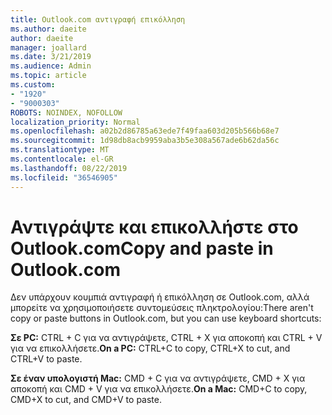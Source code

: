 ```yaml
---
title: Outlook.com αντιγραφή επικόλληση
ms.author: daeite
author: daeite
manager: joallard
ms.date: 3/21/2019
ms.audience: Admin
ms.topic: article
ms.custom:
- "1920"
- "9000303"
ROBOTS: NOINDEX, NOFOLLOW
localization_priority: Normal
ms.openlocfilehash: a02b2d86785a63ede7f49faa603d205b566b68e7
ms.sourcegitcommit: 1d98db8acb9959aba3b5e308a567ade6b62da56c
ms.translationtype: MT
ms.contentlocale: el-GR
ms.lasthandoff: 08/22/2019
ms.locfileid: "36546905"
---
```

# <a name="copy-and-paste-in-outlookcom"></a><span data-ttu-id="07925-102">Αντιγράψτε και επικολλήστε στο Outlook.com</span><span class="sxs-lookup"><span data-stu-id="07925-102">Copy and paste in Outlook.com</span></span>

<span data-ttu-id="07925-103">Δεν υπάρχουν κουμπιά αντιγραφή ή επικόλληση σε Outlook.com, αλλά μπορείτε να χρησιμοποιήσετε συντομεύσεις πληκτρολογίου:</span><span class="sxs-lookup"><span data-stu-id="07925-103">There aren't copy or paste buttons in Outlook.com, but you can use keyboard shortcuts:</span></span>

<span data-ttu-id="07925-104">**Σε PC:** CTRL + C για να αντιγράψετε, CTRL + X για αποκοπή και CTRL + V για να επικολλήσετε.</span><span class="sxs-lookup"><span data-stu-id="07925-104">**On a PC:** CTRL+C to copy, CTRL+X to cut, and CTRL+V to paste.</span></span>

<span data-ttu-id="07925-105">**Σε έναν υπολογιστή Mac:** CMD + C για να αντιγράψετε, CMD + X για αποκοπή και CMD + V για να επικολλήσετε.</span><span class="sxs-lookup"><span data-stu-id="07925-105">**On a Mac:** CMD+C to copy, CMD+X to cut, and CMD+V to paste.</span></span>